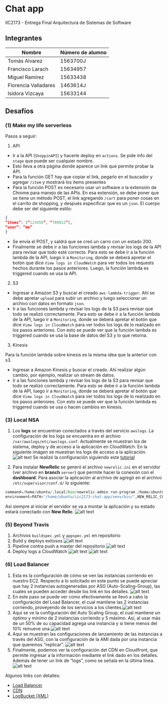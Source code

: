 # Chat app

IIC2173 - Entrega Final Arquitectura de Sistemas de Software

## Integrantes

| Nombre               | Número de alumno |
| -------------------- | ---------------- |
| Tomás Alvarez        | 1563700J         |
| Francisco Larach     | 15634957         |
| Miguel Ramírez       | 15633438         |
| Florencia Valladares | 1463614J         |
| Isidora Vizcaya      | 15633144         |

## Desafíos

### (1) Make my life serverless

Pasos a seguir:

1. API

* Ir a la API (`ShoppinAPI`) y hacerle deploy en `actions`. Se pide info del `stage` que puede ser cualquier nombre.
* Esto lleva a otra página donde aparece un link que permite probar la API.
* Para la función GET hay que copiar el link, pegarlo en el buscador y agregar `/item` y mostrará los items presentes
* Para la función POST es necesario usar un software o la extensión de Chrome para manejo de las APIs. En esa extensión, se debe poner que se tiene un método POST, el link agregando `/cart` para poner cosas en el carrito de shopping, y después especificar que es un `json`. El cuerpo debe ser del siguiente estilo:

```JSON
{
“items”: [“123456”, “789012”],
“user”: “me”
}
```

* Se envía el POST, y saldrá que se creó un carro con un estado 200.
* Finalmente se debe ir a las funciones lambda y revisar los logs de la API para revisar que todo esté correcto. Para esto se debe ir a la función lambda de la API, luego ir a `Monitoring`, donde se deberá apretar el botón que dice `View logs in CloudWatch` para ver todos los requests hechos durante los pasos anteriores. Luego, la función lambda es triggered cuando se usa la API.

2. S3

* Ingresar a Amazon S3 y buscar el creado `aws-lambda-trigger`. Ahí se debe apretar `upload` para subir un archivo y luego seleccionar un archivo con datos en formato `json`.
* Ir a las funciones lambda y revisar los logs de la S3 para revisar que todo se realizó correctamente. Para esto se debe ir a la función lambda de la API, luego ir a `Monitoring`, donde se deberá apretar el botón que dice `View logs in CloudWatch` para ver todos los logs de lo realizado en los pasos anteriores. Con esto se puede ver que la función lambda es triggered cuando se usa la base de datos del S3 y lo que retorna.

3. Kinesis

Para la función lambda sobre kinesis es la misma idea que la anterior con s3.

* Ingresar a Amazon Kinesis y buscar el creado. Ahí realizar algún cambio, por ejemplo, realizar un stream de datos.
* Ir a las funciones lambda y revisar los logs de la S3 para revisar que todo se realizó correctamente. Para esto se debe ir a la función lambda de la API, luego ir a `Monitoring`, donde se deberá apretar el botón que dice `View logs in CloudWatch` para ver todos los logs de lo realizado en los pasos anteriores. Con esto se puede ver que la función lambda es triggered cuando se usa o hacen cambios en kinesis.

### (3) Local NSA

1. Los __logs__ se encuentran conectados a través del servicio `awslogs`. La configuración de los logs se encuentra en el archivo `/var/awslogs/etc/awslogs.conf`. Actualmente se muestran los de sistema, deploy y de acceso a la aplicación en CloudWatch. En la siguiente imágen se muestran los logs de acceso a la aplicación.
![alt text](images/access-logs.png "Access Logs")
Se realizó la configuración siguiendo este [tutorial](https://docs.aws.amazon.com/AmazonCloudWatch/latest/logs/QuickStartEC2Instance.html)

2. Para instalar __NewRelic__ se generó el archivo `newrelic.ini` en el servidor (ver archivo en __branch__ `server`) que permite hacer la conexión con el __dashboard__. Para asociar la aplicación al archivo de agregó en el archivo `/etc/supervisor/conf.d/` lo siguiente:

```python
command=/home/ubuntu/.local/bin/newrelic-admin run-program /home/ubuntu/iic2173-chat-app/venv/bin/gunicorn -k eventlet -w 1 main:app
environment=PATH="/home/ubuntu/iic2173-chat-app/venv/bin/",NEW_RELIC_CONFIG_FILE="/home/ubuntu/iic2173-chat-app/newrelic.ini"
```

Así siempre al iniciar el servidor se va a montar la aplicación y su estado estará conectado con __New Relic__.
![alt text](images/newrelic-dashboard.png "New Relic")

### (5) Beyond Travis

1. Archivos `buildspec.yml` y `appspec.yml` en repositorio
2. Build y deploys exitosos
![alt text](images/build-deploy-success.png "Build and Deploy Success")
3. Pipeline contra push a master del repositorio
![alt text](images/pipeline.png "CodePipeline")
4. Deploy logs a CloudWatch
![alt text](images/deploy-logs-1.png "CloudWatch Console")
![alt text](images/deploy-logs-2.png "Deploy Logs")

### (6) Load Balancer

1. Esta es la configuración de cómo se ven las instancias corriendo en nuestro EC2. Respecto a lo solicitado en este punto se puede apreciar que hay 2 instancias autogeneradas por ASG (Auto-Scaling-Group), las cuales se pueden acceder desde los link en los detalles.
![alt text](images/6.1.png "Build and Deploy Success")
2. En este paso se puede ver como efectivamente se llevó a cabo la configuración del Load Balancer, el cual mantiene las 2 instancias corriendo, proveyendo de los servicios a los clientes.![alt text](images/6.2.png "Build and Deploy Success")
3. Aquí se ve la configuración del Auto Scaling Group, el cual mantiene un óptimo y mínimo de 2 instancias corriendo y 5 máximo. Así, al usar más de un 50% de su capacidad agrega una instancia y si tiene menos del 10% remueve una.![alt text](images/6.3.png "Build and Deploy Success")
4. Aquí se muestran las configuraciones de lanzamiento de las instancias a través del ASG, con la configuración de la AMI dada por una instancia que queremos “replicar”.
![alt text](images/6.4.png "Build and Deploy Success")
5. Finalmente, podemos ver la configuración del CDN en Cloudfront, que permite ingresar a la información mediante el link dado en los detalles.
Además de tener un link de “logs”, como se señala en la última línea.
![alt text](images/6.5.png "Build and Deploy Success")

Algunos links con detalles:

* [Load Balancer](http://lb-2-2032493292.us-west-1.elb.amazonaws.com/)
* [CDN](http://d19tniwbjvzank.cloudfront.net/)
* [LogBucket (XML)](http://elasticbeanstalk-us-west-1-478789511478.s3.amazonaws.com/)
